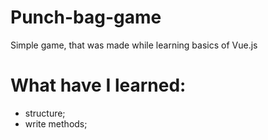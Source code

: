# Punch-bag-game

Simple game, that was made while learning basics of Vue.js

# What have I learned:

- structure;
- write methods;

